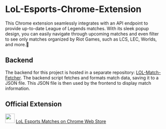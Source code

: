 # LoL-Esports-Chrome-Extension
This Chrome extension seamlessly integrates with an API endpoint to provide up-to-date League of Legends matches. With its sleek popup design, you can easily navigate through upcoming matches and even filter to see only matches organized by Riot Games, such as LCS, LEC, Worlds, and more.🦉
## Backend
The backend for this project is hosted in a separate repository: [LOL-Match-Fetcher](https://github.com/netistul/LOL-Match-Fetcher). The backend script fetches and formats match data, saving it to a JSON file. This JSON file is then used by the frontend to display match information.
## Official Extension

<img src="https://fonts.gstatic.com/s/i/productlogos/chrome_store/v7/192px.svg" width="30"> [LoL Esports Matches on Chrome Web Store](https://chrome.google.com/webstore/detail/bnidojpchbhlajbccfkhakcjeidbphia)



